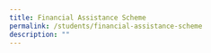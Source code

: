 ```yaml
---
title: Financial Assistance Scheme
permalink: /students/financial-assistance-scheme
description: ""
---
```

